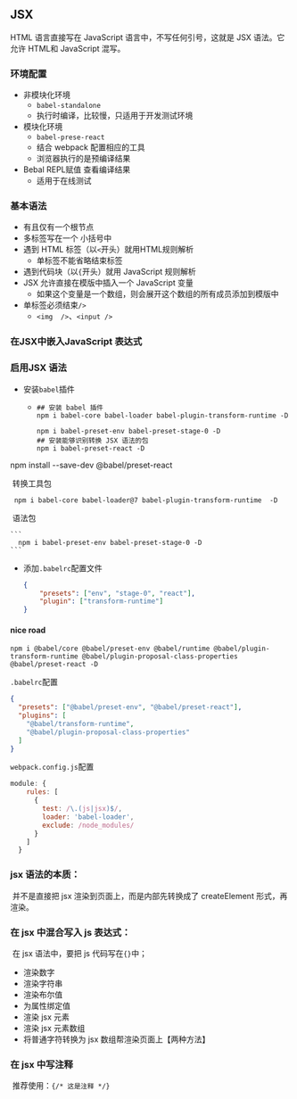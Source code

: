 ## JSX

HTML 语言直接写在 JavaScript 语言中，不写任何引号，这就是 JSX 语法。它允许 HTML和 JavaScript 混写。

### 环境配置

- 非模块化环境
  - `babel-standalone`
  - 执行时编译，比较慢，只适用于开发测试环境
- 模块化环境
  - `babel-prese-react`
  - 结合 webpack 配置相应的工具
  - 浏览器执行的是预编译结果
- Bebal REPL赋值 查看编译结果
  - 适用于在线测试

### 基本语法

- 有且仅有一个根节点
- 多标签写在一个 小括号中
- 遇到 HTML 标签（以`<`开头）就用HTML规则解析
  - 单标签不能省略结束标签
- 遇到代码块（以`{`开头）就用 JavaScript 规则解析
- JSX 允许直接在模版中插入一个 JavaScript 变量
  - 如果这个变量是一个数组，则会展开这个数组的所有成员添加到模版中
- 单标签必须结束`/>`
  - `<img  />`、`<input />`

### 在JSX中嵌入JavaScript 表达式



### 启用JSX 语法

- 安装`babel`插件

  - ```shell
    ## 安装 babel 插件
    npm i babel-core babel-loader babel-plugin-transform-runtime -D
    
    npm i babel-preset-env babel-preset-stage-0 -D
    ## 安装能够识别转换 JSX 语法的包
    npm i babel-preset-react -D
    
    ```

npm install --save-dev @babel/preset-react

​      转换工具包

```shell
 npm i babel-core babel-loader@7 babel-plugin-transform-runtime  -D
```




​      语法包

    ```
      npm i babel-preset-env babel-preset-stage-0 -D
    ```

- 添加`.babelrc`配置文件
  
    ```json
    {
        "presets": ["env", "stage-0", "react"],
        "plugin": ["transform-runtime"]
    }
    ```
  
    

#### nice road

```shell
npm i @babel/core @babel/preset-env @babel/runtime @babel/plugin-transform-runtime @babel/plugin-proposal-class-properties @babel/preset-react -D
```



`.babelrc`配置

```json
{
  "presets": ["@babel/preset-env", "@babel/preset-react"],
  "plugins": [
    "@babel/transform-runtime",
    "@babel/plugin-proposal-class-properties"
  ]
}

```

`webpack.config.js`配置

```js
module: {
    rules: [
      {
        test: /\.(js|jsx)$/,
        loader: 'babel-loader',
        exclude: /node_modules/
      }
    ]
  }
```

### jsx 语法的本质：

​	并不是直接把 jsx 渲染到页面上，而是内部先转换成了 createElement 形式，再渲染。

### 在 jsx 中混合写入 js 表达式：

​	在 jsx 语法中，要把 js 代码写在`{}`中；

- 渲染数字
- 渲染字符串
- 渲染布尔值
- 为属性绑定值
- 渲染 jsx 元素
- 渲染 jsx 元素数组
- 将普通字符转换为 jsx 数组帮渲染页面上【两种方法】

### 在 jsx 中写注释

​	推荐使用：`{/* 这是注释 */}`

